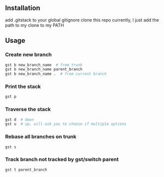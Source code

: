 ## Installation
add .gitstack to your global gitignore
clone this repo
currently, I just add the path to my clone to my PATH

## Usage

### Create new branch
```sh
gst b new_branch_name  # from trunk
gst b new_branch_name parent_branch
gst b new_branch_name .  # from current branch
```

### Print the stack
```sh
gst p
```

### Traverse the stack
```sh
gst d  # down
gst u  # up, will ask you to choose if multiple options
```
### Rebase all branches on trunk
```sh
gst s
```
### Track branch not tracked by gst/switch parent
```sh
gst t parent_branch
```
